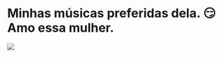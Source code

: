 # Minhas músicas preferidas dela. 😏 Amo essa mulher.
<img src="https://encurtador.com.br/xFotM"/>


